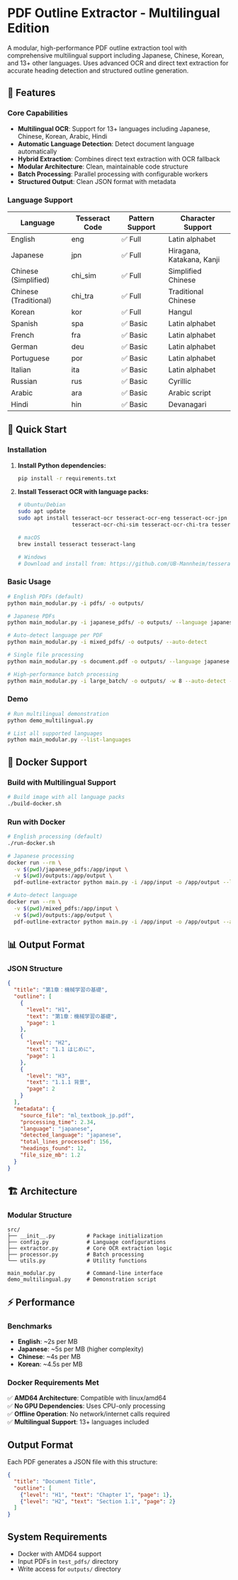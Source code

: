 # PDF Outline Extractor - Multilingual Edition

A modular, high-performance PDF outline extraction tool with comprehensive multilingual support including Japanese, Chinese, Korean, and 13+ other languages. Uses advanced OCR and direct text extraction for accurate heading detection and structured outline generation.

## 🌟 Features

### Core Capabilities
- **Multilingual OCR**: Support for 13+ languages including Japanese, Chinese, Korean, Arabic, Hindi
- **Automatic Language Detection**: Detect document language automatically
- **Hybrid Extraction**: Combines direct text extraction with OCR fallback
- **Modular Architecture**: Clean, maintainable code structure
- **Batch Processing**: Parallel processing with configurable workers
- **Structured Output**: Clean JSON format with metadata

### Language Support
| Language | Tesseract Code | Pattern Support | Character Support |
|----------|----------------|-----------------|-------------------|
| English | eng | ✅ Full | Latin alphabet |
| Japanese | jpn | ✅ Full | Hiragana, Katakana, Kanji |
| Chinese (Simplified) | chi_sim | ✅ Full | Simplified Chinese |
| Chinese (Traditional) | chi_tra | ✅ Full | Traditional Chinese |
| Korean | kor | ✅ Full | Hangul |
| Spanish | spa | ✅ Basic | Latin alphabet |
| French | fra | ✅ Basic | Latin alphabet |
| German | deu | ✅ Basic | Latin alphabet |
| Portuguese | por | ✅ Basic | Latin alphabet |
| Italian | ita | ✅ Basic | Latin alphabet |
| Russian | rus | ✅ Basic | Cyrillic |
| Arabic | ara | ✅ Basic | Arabic script |
| Hindi | hin | ✅ Basic | Devanagari |

## 🚀 Quick Start

### Installation

1. **Install Python dependencies:**
   ```bash
   pip install -r requirements.txt
   ```

2. **Install Tesseract OCR with language packs:**
   ```bash
   # Ubuntu/Debian
   sudo apt update
   sudo apt install tesseract-ocr tesseract-ocr-eng tesseract-ocr-jpn \
                    tesseract-ocr-chi-sim tesseract-ocr-chi-tra tesseract-ocr-kor
   
   # macOS
   brew install tesseract tesseract-lang
   
   # Windows
   # Download and install from: https://github.com/UB-Mannheim/tesseract/wiki
   ```

### Basic Usage

```bash
# English PDFs (default)
python main_modular.py -i pdfs/ -o outputs/

# Japanese PDFs
python main_modular.py -i japanese_pdfs/ -o outputs/ --language japanese

# Auto-detect language per PDF
python main_modular.py -i mixed_pdfs/ -o outputs/ --auto-detect

# Single file processing
python main_modular.py -s document.pdf -o outputs/ --language japanese

# High-performance batch processing
python main_modular.py -i large_batch/ -o outputs/ -w 8 --auto-detect -v
```

### Demo

```bash
# Run multilingual demonstration
python demo_multilingual.py

# List all supported languages
python main_modular.py --list-languages
```

## 🐳 Docker Support

### Build with Multilingual Support

```bash
# Build image with all language packs
./build-docker.sh
```

### Run with Docker

```bash
# English processing (default)
./run-docker.sh

# Japanese processing
docker run --rm \
  -v $(pwd)/japanese_pdfs:/app/input \
  -v $(pwd)/outputs:/app/output \
  pdf-outline-extractor python main.py -i /app/input -o /app/output --language japanese

# Auto-detect language
docker run --rm \
  -v $(pwd)/mixed_pdfs:/app/input \
  -v $(pwd)/outputs:/app/output \
  pdf-outline-extractor python main.py -i /app/input -o /app/output --auto-detect
```

## 📊 Output Format

### JSON Structure

```json
{
  "title": "第1章：機械学習の基礎",
  "outline": [
    {
      "level": "H1",
      "text": "第1章：機械学習の基礎",
      "page": 1
    },
    {
      "level": "H2",
      "text": "1.1 はじめに",
      "page": 1
    },
    {
      "level": "H3",
      "text": "1.1.1 背景",
      "page": 2
    }
  ],
  "metadata": {
    "source_file": "ml_textbook_jp.pdf",
    "processing_time": 2.34,
    "language": "japanese",
    "detected_language": "japanese",
    "total_lines_processed": 156,
    "headings_found": 12,
    "file_size_mb": 1.2
  }
}
```

## 🏗️ Architecture

### Modular Structure

```
src/
├── __init__.py          # Package initialization
├── config.py            # Language configurations
├── extractor.py         # Core OCR extraction logic
├── processor.py         # Batch processing
└── utils.py             # Utility functions

main_modular.py          # Command-line interface
demo_multilingual.py     # Demonstration script
```

## ⚡ Performance

### Benchmarks
- **English**: ~2s per MB
- **Japanese**: ~5s per MB (higher complexity)
- **Chinese**: ~4s per MB
- **Korean**: ~4.5s per MB

### Docker Requirements Met

✅ **AMD64 Architecture**: Compatible with linux/amd64  
✅ **No GPU Dependencies**: Uses CPU-only processing  
✅ **Offline Operation**: No network/internet calls required  
✅ **Multilingual Support**: 13+ languages included

## Output Format

Each PDF generates a JSON file with this structure:
```json
{
  "title": "Document Title",
  "outline": [
    {"level": "H1", "text": "Chapter 1", "page": 1},
    {"level": "H2", "text": "Section 1.1", "page": 2}
  ]
}
```

## System Requirements

- Docker with AMD64 support
- Input PDFs in `test_pdfs/` directory
- Write access for `outputs/` directory
